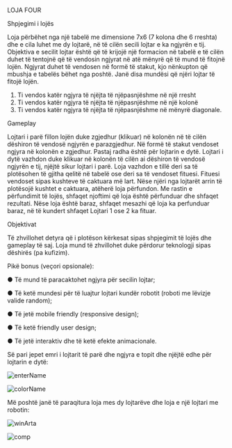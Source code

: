 LOJA FOUR

Shpjegimi i lojës

Loja përbëhet nga një tabelë me dimensione 7x6 (7 kolona dhe 6 rreshta) dhe e cila luhet me dy lojtarë, në të
cilën secili lojtar e ka ngjyrën e tij. Objektiva e secilit lojtar është që të krijojë një formacion në tabelë e të cilën
duhet të tentojnë që të vendosin ngjyrat në atë mënyrë që të mund të fitojnë lojën. Ngjyrat duhet të
vendosen në formë të stakut, kjo nënkupton që mbushja e tabelës bëhet nga poshtë. Janë disa mundësi që
njëri lojtar të fitojë lojën. 
1) Ti vendos katër ngjyra të njëjta të njëpasnjëshme në një rresht 
2) Ti vendos katër ngjyra të njëjta të njëpasnjëshme në një kolonë 
3) Ti vendos katër ngjyra të njëjta të njëpasnjëshme në
mënyrë diagonale.

Gameplay

Lojtari i parë fillon lojën duke zgjedhur (klikuar) në kolonën në të cilën dëshiron të vendosë ngjyrën e
parazgjedhur. Në formë të stakut vendoset ngjyra në kolonën e zgjedhur. Pastaj radha është për lojtarin e
dytë. Lojtari i dytë vazhdon duke klikuar në kolonën të cilën ai dëshiron të vendosë ngjyrën e tij, njëjtë sikur
lojtari i parë. Loja vazhdon e tillë deri sa të plotësohen të gjitha qelitë në tabelë ose deri sa të vendoset fituesi.
Fituesi vendoset sipas kushteve të caktuara më lart. Nëse njëri nga lojtarët arrin të plotësojë kushtet e
caktuara, atëherë loja përfundon. Me rastin e përfundimit të lojës, shfaqet njoftimi që loja është përfunduar
dhe shfaqet rezultati. Nëse loja është baraz, shfaqet mesazhi që loja ka perfunduar baraz, në të kundert shfaqet
Lojtari 1 ose 2 ka fituar.

Objektivat

Të zhvillohet detyra që i plotëson kërkesat sipas shpjegimit të lojës dhe gameplay të saj. Loja mund të
zhvillohet duke përdorur teknologji sipas dëshirës (pa kufizim).

Pikë bonus (veçori opsionale):

● Të mund të paracaktohet ngjyra për secilin lojtar;

● Të ketë mundesi për të luajtur lojtari kundër robotit (roboti me lëvizje valide random);

● Të jetë mobile friendly (responsive design);

● Të ketë friendly user design;

● Të jetë interaktiv dhe të ketë efekte animacionale.


Së pari jepet emri i lojtarit të parë dhe ngjyra e topit dhe njëjtë edhe për lojtarin e dytë:

![enterName](https://user-images.githubusercontent.com/56273238/110760107-a4455800-824e-11eb-8227-94c77ded37c5.JPG)

![colorName](https://user-images.githubusercontent.com/56273238/110760417-fb4b2d00-824e-11eb-9070-ceee5095231b.JPG)

Më poshtë janë të paraqitura loja mes dy lojtarëve dhe loja e një lojtari me robotin:


![winArta](https://user-images.githubusercontent.com/56273238/110760548-1ddd4600-824f-11eb-80e1-f339d0c01dca.JPG)


![comp](https://user-images.githubusercontent.com/56273238/110760600-29c90800-824f-11eb-92b1-3194ab4b0eba.JPG)
